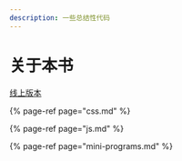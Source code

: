 ```yaml
---
description: 一些总结性代码
---
```


# 关于本书

[线上版本](https://fan552426811.gitbook.io/study/)

{% page-ref page="css.md" %}

{% page-ref page="js.md" %}

{% page-ref page="mini-programs.md" %}





